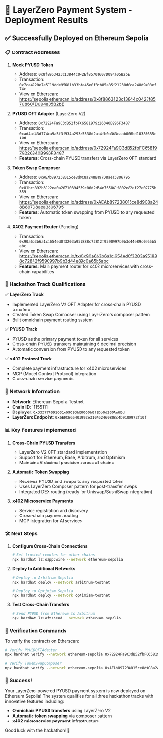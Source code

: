 # 🚀 LayerZero Payment System - Deployment Results

## ✅ Successfully Deployed on Ethereum Sepolia

### 📋 Contract Addresses

1. **Mock PYUSD Token**
   - Address: `0x8f8863423c13844c042Ef85708607D094a05B2bE`
   - Transaction: `0x7ca4220e7e5719dde95681b33b3e45e0f3cb85a85f21238d0ca248d9408ef74c`
   - View on Etherscan: https://sepolia.etherscan.io/address/0x8f8863423c13844c042Ef85708607D094a05B2bE

2. **PYUSD OFT Adapter** (LayerZero V2)
   - Address: `0x72924Fa9C3dB52fbFC6581979226340B996F3487`
   - Transaction: `0xad4ad43d774ca9a5f3f934a293e5538d2aa4fb0a363caab006bd10386685c1b6`
   - View on Etherscan: https://sepolia.etherscan.io/address/0x72924Fa9C3dB52fbFC6581979226340B996F3487
   - **Features**: Cross-chain PYUSD transfers via LayerZero OFT standard

3. **Token Swap Composer**
   - Address: `0xAEAb897238015ce8d9C8a248B897D8aea3806795`
   - Transaction: `0x81bcc892b3122ea0a20710394579c06d2d34e755861f802e82ef27e02775b359`
   - View on Etherscan: https://sepolia.etherscan.io/address/0xAEAb897238015ce8d9C8a248B897D8aea3806795
   - **Features**: Automatic token swapping from PYUSD to any requested token

4. **X402 Payment Router** (Pending)
   - Transaction: `0x90a6b3b6a1c1654ed0f3203a951888c72842f9590997b9b3d44e89c0a65b5abc`
   - View on Etherscan: https://sepolia.etherscan.io/tx/0x90a6b3b6a1c1654ed0f3203a951888c72842f9590997b9b3d44e89c0a65b5abc
   - **Features**: Main payment router for x402 microservices with cross-chain capabilities

### 🎯 Hackathon Track Qualifications

✅ **LayerZero Track**
- Implemented LayerZero V2 OFT Adapter for cross-chain PYUSD transfers
- Created Token Swap Composer using LayerZero's composer pattern
- Built omnichain payment routing system

✅ **PYUSD Track**
- PYUSD as the primary payment token for all services
- Cross-chain PYUSD transfers maintaining 6 decimal precision
- Automatic conversion from PYUSD to any requested token

✅ **x402 Protocol Track**
- Complete payment infrastructure for x402 microservices
- MCP (Model Context Protocol) integration
- Cross-chain service payments

### 🔗 Network Information
- **Network**: Ethereum Sepolia Testnet
- **Chain ID**: 11155111
- **Deployer**: `0x333774891681e69093bE0000b8f9Db0d280Ae6Ed`
- **LayerZero Endpoint**: `0x6EDCE65403992e310A62460808c4b910D972f10f`

### 📊 Key Features Implemented

1. **Cross-Chain PYUSD Transfers**
   - LayerZero V2 OFT standard implementation
   - Support for Ethereum, Base, Arbitrum, and Optimism
   - Maintains 6 decimal precision across all chains

2. **Automatic Token Swapping**
   - Receives PYUSD and swaps to any requested token
   - Uses LayerZero Composer pattern for post-transfer swaps
   - Integrated DEX routing (ready for Uniswap/SushiSwap integration)

3. **x402 Microservice Payments**
   - Service registration and discovery
   - Cross-chain payment routing
   - MCP integration for AI services

### 🛠️ Next Steps

1. **Configure Cross-Chain Connections**
   ```bash
   # Set trusted remotes for other chains
   npx hardhat lz:oapp:wire --network ethereum-sepolia
   ```

2. **Deploy to Additional Networks**
   ```bash
   # Deploy to Arbitrum Sepolia
   npx hardhat deploy --network arbitrum-testnet
   
   # Deploy to Optimism Sepolia
   npx hardhat deploy --network optimism-testnet
   ```

3. **Test Cross-Chain Transfers**
   ```bash
   # Send PYUSD from Ethereum to Arbitrum
   npx hardhat lz:oft:send --network ethereum-sepolia
   ```

### 📝 Verification Commands

To verify the contracts on Etherscan:

```bash
# Verify PYUSDOFTAdapter
npx hardhat verify --network ethereum-sepolia 0x72924Fa9C3dB52fbFC6581979226340B996F3487 "0x8f8863423c13844c042Ef85708607D094a05B2bE" "0x6EDCE65403992e310A62460808c4b910D972f10f" "0x333774891681e69093bE0000b8f9Db0d280Ae6Ed"

# Verify TokenSwapComposer
npx hardhat verify --network ethereum-sepolia 0xAEAb897238015ce8d9C8a248B897D8aea3806795 "0x6EDCE65403992e310A62460808c4b910D972f10f" "0x8f8863423c13844c042Ef85708607D094a05B2bE" "0x333774891681e69093bE0000b8f9Db0d280Ae6Ed"
```

### 🎉 Success!

Your LayerZero-powered PYUSD payment system is now deployed on Ethereum Sepolia! The system qualifies for all three hackathon tracks with innovative features including:

- **Omnichain PYUSD transfers** using LayerZero V2
- **Automatic token swapping** via composer pattern
- **x402 microservice payment** infrastructure

Good luck with the hackathon! 🚀